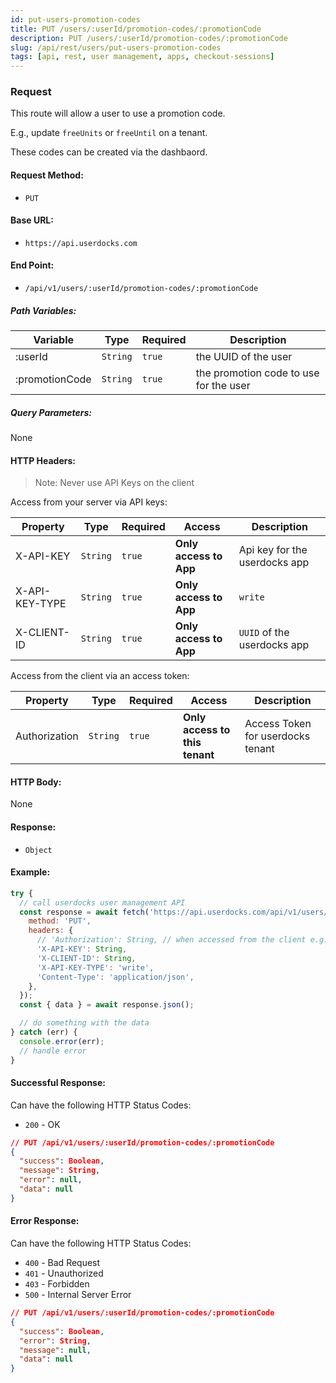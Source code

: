 ```yaml
---
id: put-users-promotion-codes
title: PUT /users/:userId/promotion-codes/:promotionCode
description: PUT /users/:userId/promotion-codes/:promotionCode
slug: /api/rest/users/put-users-promotion-codes
tags: [api, rest, user management, apps, checkout-sessions]
---
```


### Request

This route will allow a user to use a promotion code.

E.g., update `freeUnits` or `freeUntil` on a tenant.

These codes can be created via the dashbaord.

#### Request Method:

- `PUT`

#### Base URL:

- `https://api.userdocks.com`

#### End Point:

- `/api/v1/users/:userId/promotion-codes/:promotionCode`

##### Path Variables:

| Variable | Type | Required | Description |
|---|---|---|---|
| :userId | `String` | `true` | the UUID of the user
| :promotionCode | `String` | `true` | the promotion code to use for the user

##### Query Parameters:

None

#### HTTP Headers:

> Note: Never use API Keys on the client

Access from your server via API keys:

| Property       | Type        | Required  | Access                 | Description                   |
| -------------- | ----------- | --------- | ---------------------- | ----------------------------- |
| X-API-KEY      | `String` | `true` | **Only access to App** | Api key for the userdocks app |
| X-API-KEY-TYPE | `String` | `true` | **Only access to App** | `write`                       |
| X-CLIENT-ID    | `String` | `true` | **Only access to App** | `UUID` of the userdocks app   |

Access from the client via an access token:

| Property       | Type        | Required  | Access                 | Description                   |
| -------------- | ----------- | --------- | ---------------------- | ----------------------------- |
| Authorization  | `String` | `true` | **Only access to this tenant** | Access Token for userdocks tenant |

#### HTTP Body:

None

#### Response:

- `Object`

#### Example:

```js
try {
  // call userdocks user management API
  const response = await fetch('https://api.userdocks.com/api/v1/users/:userId/promotion-codes/:promotionCode', {
    method: 'PUT',
    headers: {
      // 'Authorization': String, // when accessed from the client e.g. `Bearer ${accessToken}`
      'X-API-KEY': String,
      'X-CLIENT-ID': String,
      'X-API-KEY-TYPE': 'write',
      'Content-Type': 'application/json',
    },
  });
  const { data } = await response.json();

  // do something with the data
} catch (err) {
  console.error(err);
  // handle error
}
```

#### Successful Response:

Can have the following HTTP Status Codes:

- `200` - OK

```json
// PUT /api/v1/users/:userId/promotion-codes/:promotionCode
{
  "success": Boolean,
  "message": String,
  "error": null,
  "data": null
}
```

#### Error Response:

Can have the following HTTP Status Codes:

- `400` - Bad Request
- `401` - Unauthorized
- `403` - Forbidden
- `500` - Internal Server Error

```json
// PUT /api/v1/users/:userId/promotion-codes/:promotionCode
{
  "success": Boolean,
  "error": String,
  "message": null,
  "data": null
}
```
